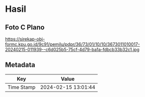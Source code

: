 # Hasil

## Foto C Plano

https://sirekap-obj-formc.kpu.go.id/9c91/pemilu/pdpr/36/73/01/10/10/3673011010017-20240215-011939--c6d025b5-75cf-4d79-ba1a-fdbcb33b32c1.jpg


## Metadata

| Key        | Value               |
| ---------- | ------------------- |
| Time Stamp | 2024-02-15 13:01:44 |



